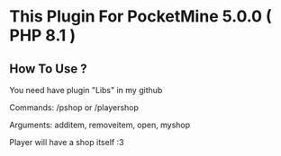 <!DOCTYPE html>
<html>
  <h1>This Plugin For PocketMine 5.0.0 ( PHP 8.1 )</h1>
  <h2>How To Use ?</h2>
  <p>You need have plugin "Libs" in my github</p>
  <p>Commands: /pshop or /playershop</p>
  <p>Arguments: additem, removeitem, open, myshop</p>
  <p>Player will have a shop itself :3</p>
</html>
